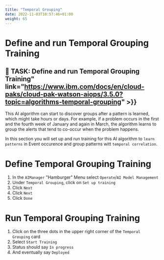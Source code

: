 ```yaml
---
title: "Temporal Grouping"
date: 2022-11-03T10:57:46+01:00
weight: 65
---
```


# Define and run Temporal Grouping Training


## 🚀 TASK: Define and run Temporal Grouping Training" link="https://www.ibm.com/docs/en/cloud-paks/cloud-pak-watson-aiops/3.5.0?topic=algorithms-temporal-grouping" >}}



This AI algorithm can start to discover groups after a pattern is learned, which might take hours or days. For example, if a problem occurs in the first and the fourth week of January and again in March, the algorithm learns to group the alerts that tend to co-occur when the problem happens.

In this section you will set up and run training for this AI algorithm to `learn patterns` in Event occurence and group patterns witt `temporal correlation`.


<Accordion>
<AccordionItem title="Need Help?">




# Define Temporal Grouping Training


1. In the `AIManager` "Hamburger" Menu select `Operate`/`AI Model Management`
1. Under `Temporal Grouping`, click on `Set up training`
1. Click `Next`
1. Click `Next`
1. Click `Done`



# Run Temporal Grouping Training
1. Click on the three dots in the upper right corner of the `Temporal Grouping` card
1. Select `Start Training`
1. Status should say `In progress`
1. And eventually say `Deployed`

</AccordionItem>
</Accordion>

